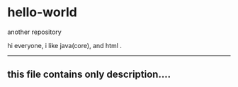 # hello-world
another repository

hi everyone,
i like java(core), and html .

-----------------------------
this file contains only description....
----------------------------
